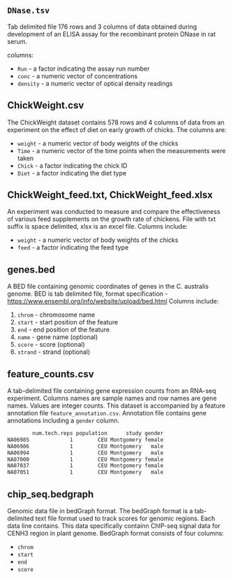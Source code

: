 ## `DNase.tsv`

Tab delimited file 176 rows and 3 columns of data obtained
during development of an ELISA assay for the recombinant protein
DNase in rat serum.

columns:

- `Run` - a factor indicating the assay run number
- `conc` - a numeric vector of concentrations
- `density` - a numeric vector of optical density readings

## ChickWeight.csv

The ChickWeight dataset contains 578 rows and 4 columns of data from an experiment on the
effect of diet on early growth of chicks. The columns are:

- `weight` - a numeric vector of body weights of the chicks
- `Time` - a numeric vector of the time points when the measurements were taken
- `Chick` - a factor indicating the chick ID
- `Diet` - a factor indicating the diet type

## ChickWeight_feed.txt, ChickWeight_feed.xlsx

An experiment was conducted to measure and compare the
effectiveness of various feed supplements on the growth rate of
chickens. File with txt suffix is space delimited, xlsx is an excel file. Columns include:

- `weight` - a numeric vector of body weights of the chicks
- `feed` - a factor indicating the feed type


## genes.bed

A BED file containing genomic coordinates of genes in the C. australis genome. 
BED is tab delimited file, format specification - https://www.ensembl.org/info/website/upload/bed.html
Columns include:
1. `chrom` - chromosome name
2. `start` - start position of the feature
3. `end` - end position of the feature
4. `name` - gene name (optional)
5. `score` - score (optional)
6. `strand` - strand (optional)


## feature_counts.csv

A tab-delimited file containing gene expression counts from an RNA-seq experiment.
Columns names are sample names and row names are gene names. Values are integer counts.
This dataset is accompanied by a feature annotation file `feature_annotation.csv`. Annotation file contains gene annotations including a `gender` column.

```txt
        num.tech.reps population      study gender
NA06985             1        CEU Montgomery female
NA06986             1        CEU Montgomery   male
NA06994             1        CEU Montgomery   male
NA07000             1        CEU Montgomery female
NA07037             1        CEU Montgomery female
NA07051             1        CEU Montgomery   male
```


## chip_seq.bedgraph

Genomic data file in bedGraph format. The bedGraph format is a tab-delimited text file format used to track scores for genomic regions. Each data line contains. This data specifically containn ChIP-seq signal data for CENH3 region in plant genome. BedGraph format consists of four columns:
- `chrom`
- `start`
- `end`
- `score`

